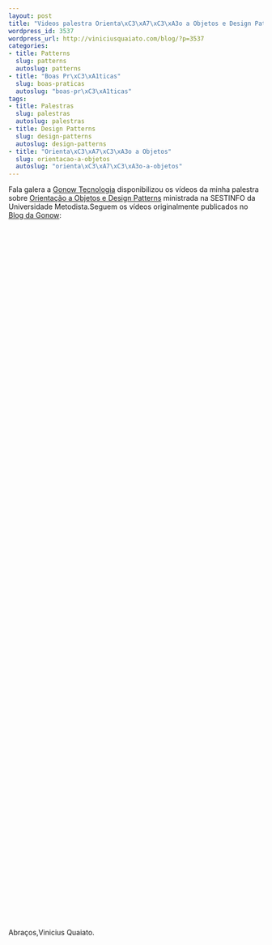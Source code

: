 ```yaml
--- 
layout: post
title: "Videos palestra Orienta\xC3\xA7\xC3\xA3o a Objetos e Design Patterns"
wordpress_id: 3537
wordpress_url: http://viniciusquaiato.com/blog/?p=3537
categories: 
- title: Patterns
  slug: patterns
  autoslug: patterns
- title: "Boas Pr\xC3\xA1ticas"
  slug: boas-praticas
  autoslug: "boas-pr\xC3\xA1ticas"
tags: 
- title: Palestras
  slug: palestras
  autoslug: palestras
- title: Design Patterns
  slug: design-patterns
  autoslug: design-patterns
- title: "Orienta\xC3\xA7\xC3\xA3o a Objetos"
  slug: orientacao-a-objetos
  autoslug: "orienta\xC3\xA7\xC3\xA3o-a-objetos"
---
```

Fala galera a [Gonow Tecnologia](http://gonow.com.br) disponibilizou os vídeos da minha palestra sobre [Orientação a Objetos e Design Patterns](http://viniciusquaiato.com/blog/slides-e-demos-palestra-orientacao-a-objetos-e-design-patterns/) ministrada na SESTINFO da Universidade Metodista.Seguem os vídeos originalmente publicados no [Blog da Gonow](http://www.gonow.com.br/blog/2011/05/27/orientacao-a-objetos-e-design-patterns-na-sestinfo-2011/#more-967):<object classid="clsid:d27cdb6e-ae6d-11cf-96b8-444553540000" width="425" height="350" codebase="http://download.macromedia.com/pub/shockwave/cabs/flash/swflash.cab#version=6,0,40,0"><param name="src" value="http://www.youtube.com/v/0MghRtIrPeM&amp;
    feature" /><embed type="application/x-shockwave-flash" width="425" height="350" src="http://www.youtube.com/v/0MghRtIrPeM&amp;
    feature"> </embed></object><object classid="clsid:d27cdb6e-ae6d-11cf-96b8-444553540000" width="425" height="350" codebase="http://download.macromedia.com/pub/shockwave/cabs/flash/swflash.cab#version=6,0,40,0"><param name="src" value="http://www.youtube.com/v/EHhIEHgpNJ8&amp;
    feature" /><embed type="application/x-shockwave-flash" width="425" height="350" src="http://www.youtube.com/v/EHhIEHgpNJ8&amp;
    feature"> </embed></object><object classid="clsid:d27cdb6e-ae6d-11cf-96b8-444553540000" width="425" height="350" codebase="http://download.macromedia.com/pub/shockwave/cabs/flash/swflash.cab#version=6,0,40,0"><param name="src" value="http://www.youtube.com/v/C88sTdpeKMM&amp;
    feature" /><embed type="application/x-shockwave-flash" width="425" height="350" src="http://www.youtube.com/v/C88sTdpeKMM&amp;
    feature"></embed></object><object classid="clsid:d27cdb6e-ae6d-11cf-96b8-444553540000" width="425" height="350" codebase="http://download.macromedia.com/pub/shockwave/cabs/flash/swflash.cab#version=6,0,40,0"><param name="src" value="http://www.youtube.com/v/XSZUFlajz7I&amp;
    feature" /><embed type="application/x-shockwave-flash" width="425" height="350" src="http://www.youtube.com/v/XSZUFlajz7I&amp;
    feature"></embed></object>Abraços,Vinicius Quaiato.

